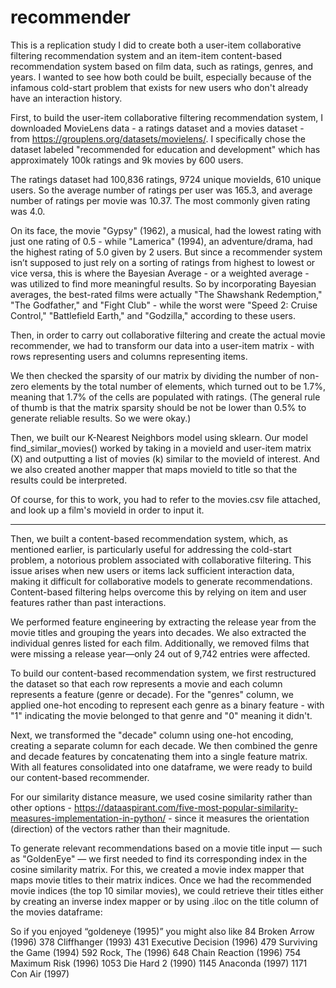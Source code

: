 # recommender

This is a replication study I did to create both a user-item collaborative filtering recommendation system and an item-item content-based recommendation system based on film data, such as ratings, genres, and years. I wanted to see how both could be built, especially because of the infamous cold-start problem that exists for new users who don't already have an interaction history.

First, to build the user-item collaborative filtering recommendation system, I downloaded MovieLens data - a ratings dataset and a movies dataset - from https://grouplens.org/datasets/movielens/. I specifically chose the dataset labeled "recommended for education and development" which has approximately 100k ratings and 9k movies by 600 users.

The ratings dataset had 100,836 ratings, 9724 unique movieIds, 610 unique users. So the average number of ratings per user was 165.3, and average number of ratings per movie was 10.37. The most commonly given rating was 4.0.

On its face, the movie "Gypsy" (1962), a musical, had the lowest rating with just one rating of 0.5 - while "Lamerica" (1994), an adventure/drama, had the highest rating of 5.0 given by 2 users. But since a recommender system isn’t supposed to just rely on a sorting of ratings from highest to lowest or vice versa, this is where the Bayesian Average - or a weighted average - was utilized to find more meaningful results. So by incorporating Bayesian averages, the best-rated films were actually "The Shawshank Redemption," "The Godfather," and "Fight Club" - while the worst were "Speed 2: Cruise Control," "Battlefield Earth," and "Godzilla," according to these users.

Then, in order to carry out collaborative filtering and create the actual movie recommender, we had to transform our data into a user-item matrix - with rows representing users and columns representing items. 

We then checked the sparsity of our matrix by dividing the number of non-zero elements by the total number of elements, which turned out to be 1.7%, meaning that 1.7% of the cells are populated with ratings. (The general rule of thumb is that the matrix sparsity should be not be lower than 0.5% to generate reliable results. So we were okay.)

Then, we built our K-Nearest Neighbors model using sklearn. Our model find_similar_movies() worked by taking in a movieId and user-item matrix (X) and outputting a list of movies (k) similar to the movieId of interest. And we also created another mapper that maps movieId to title so that the results could be interpreted.

Of course, for this to work, you had to refer to the movies.csv file attached, and look up a film's movieId in order to input it. 

-----

Then, we built a content-based recommendation system, which, as mentioned earlier, is particularly useful for addressing the cold-start problem, a notorious problem associated with collaborative filtering. This issue arises when new users or items lack sufficient interaction data, making it difficult for collaborative models to generate recommendations. Content-based filtering helps overcome this by relying on item and user features rather than past interactions.

We performed feature engineering by extracting the release year from the movie titles and grouping the years into decades. We also extracted the individual genres listed for each film. Additionally, we removed films that were missing a release year—only 24 out of 9,742 entries were affected.

To build our content-based recommendation system, we first restructured the dataset so that each row represents a movie and each column represents a feature (genre or decade). For the "genres" column, we applied one-hot encoding to represent each genre as a binary feature - with "1" indicating the movie belonged to that genre and "0" meaning it didn't.

Next, we transformed the "decade" column using one-hot encoding, creating a separate column for each decade. We then combined the genre and decade features by concatenating them into a single feature matrix. With all features consolidated into one dataframe, we were ready to build our content-based recommender.

For our similarity distance measure, we used cosine similarity rather than other options - https://dataaspirant.com/five-most-popular-similarity-measures-implementation-in-python/ - since it measures the orientation (direction) of the vectors rather than their magnitude.
   
To generate relevant recommendations based on a movie title input — such as "GoldenEye" — we first needed to find its corresponding index in the cosine similarity matrix. For this, we created a movie index mapper that maps movie titles to their matrix indices. Once we had the recommended movie indices (the top 10 similar movies), we could retrieve their titles either by creating an inverse index mapper or by using .iloc on the title column of the movies dataframe:
   
So if you enjoyed “goldeneye (1995)” you might also like 
84            Broken Arrow (1996)
378            Cliffhanger (1993)
431     Executive Decision (1996)
479     Surviving the Game (1994)
592              Rock, The (1996)
648         Chain Reaction (1996)
754           Maximum Risk (1996)
1053            Die Hard 2 (1990)
1145              Anaconda (1997)
1171               Con Air (1997)
